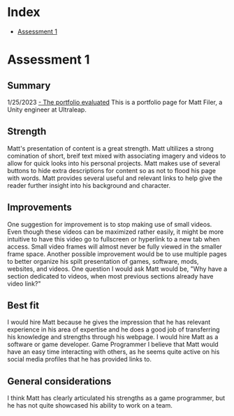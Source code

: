 # Index
- [Assessment 1](#assessment-1)

# Assessment 1
## Summary

1/25/2023
[- The portfolio evaluated](https://mattfiler.co.uk/)
This is a portfolio page for Matt Filer, a Unity engineer at Ultraleap.

## Strength
Matt's presentation of content is a great strength.
Matt ultilizes a strong comination of short, breif text mixed with associating imagery and videos to allow for quick looks into his personal projects.
Matt makes use of several buttons to hide extra descriptions for content so as not to flood his page with words.
Matt provides several useful and relevant links to help give the reader further insight into his background and character.

## Improvements
One suggestion for improvement is to stop making use of small videos. Even though these videos can be maximized rather easily, it might be more intuitive to have this video go to fullscreen or hyperlink to a new tab when access.
Small video frames will almost never be fully viewed in the smaller frame space.
Another possible improvement would be to use multiple pages to better organize his spilt presentation of games, software, mods, websites, and videos.
One question I would ask Matt would be, "Why have a section dedicated to videos, when most previous sections already have video link?"

## Best fit
I would hire Matt because he gives the impression that he has relevant experience in his area of expertise and he does a good job of transferring his knowledge and strengths through his webpage.
I would hire Matt as a software or game developer.
Game Programmer
I believe that Matt would have an easy time interacting with others, as he seems quite active on his social media profiles that he has provided links to.

## General considerations
I think Matt has clearly articulated his strengths as a game programmer, but he has not quite showcased his ability to work on a team.
